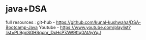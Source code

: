 # java+DSA

full resources : 
git-hub - https://github.com/kunal-kushwaha/DSA-Bootcamp-Java
Youtube - https://www.youtube.com/playlist?list=PL9gnSGHSqcnr_DxHsP7AW9ftq0AtAyYqJ
